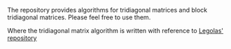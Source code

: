The repository provides algorithms for tridiagonal matrices and block tridiagonal matrices. Please feel free to use them.

Where the tridiagonal matrix algorithm is written with reference to [Legolas' repository](https://github.com/LaurentPlagne/Legolas)
